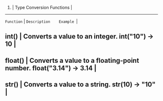 1.  |  Type Conversion Functions |
-------------------------------
`Function` |	`Description	Example `|

int() |	Converts a value to an integer.	int("10") → 10 |
------------------------------------------------------
float() |	Converts a value to a floating-point number.	float("3.14") → 3.14 |
--------------------------------------------------------------------------------
str() |	Converts a value to a string.	str(10) → "10" |
-----------------------------------------------------------
